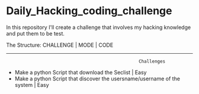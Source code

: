 # Daily_Hacking_coding_challenge
In this repository I'll create a challenge that involves my hacking knowledge and put them to be test.

The Structure:
              CHALLENGE | MODE | CODE
              
              
              
              
              
              
              
-----------------------------------------------------------------------------------------------------------------------------------------------------------
                                                      Challenges
                                                               
                                                               
                                                               
- Make a python Script that download the Seclist | Easy
- Make a python Script that discover the usersname/username of the system | Easy
